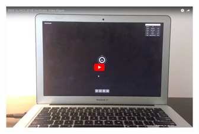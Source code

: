 [![image](source-code/assets/youtube-video.png)](https://www.youtube.com/embed/gpOTCRI_Ifo "VIDEO")
